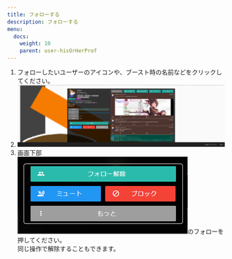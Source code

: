 ```yaml
---
title: フォローする
description: フォローする
menu:
  docs:
    weight: 10
    parent: user-hisOrHerProf
---
```


1. フォローしたいユーザーのアイコンや、ブースト時の名前などをクリックしてください。
2. ![user1](https://raw.githubusercontent.com/cutls/TheDeskDocs/master/media/user1.png)
3. 画面下部  
   ![user1](https://raw.githubusercontent.com/cutls/TheDeskDocs/master/media/user8.png)のフォローを押してください。  
   同じ操作で解除することもできます。
